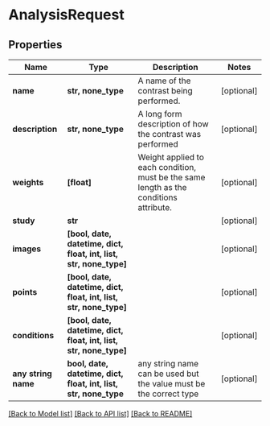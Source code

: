 # AnalysisRequest


## Properties
Name | Type | Description | Notes
------------ | ------------- | ------------- | -------------
**name** | **str, none_type** | A name of the contrast being performed. | [optional] 
**description** | **str, none_type** | A long form description of how the contrast was performed | [optional] 
**weights** | **[float]** | Weight applied to each condition, must be the same length as the conditions attribute. | [optional] 
**study** | **str** |  | [optional] 
**images** | **[bool, date, datetime, dict, float, int, list, str, none_type]** |  | [optional] 
**points** | **[bool, date, datetime, dict, float, int, list, str, none_type]** |  | [optional] 
**conditions** | **[bool, date, datetime, dict, float, int, list, str, none_type]** |  | [optional] 
**any string name** | **bool, date, datetime, dict, float, int, list, str, none_type** | any string name can be used but the value must be the correct type | [optional]

[[Back to Model list]](../README.md#documentation-for-models) [[Back to API list]](../README.md#documentation-for-api-endpoints) [[Back to README]](../README.md)



